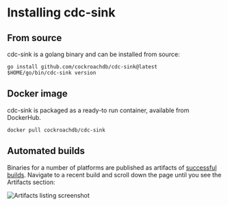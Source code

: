 # Installing cdc-sink

## From source
cdc-sink is a golang binary and can be installed from source:

```
go install github.com/cockroachdb/cdc-sink@latest
$HOME/go/bin/cdc-sink version
```

## Docker image

cdc-sink is packaged as a ready-to run container, available from DockerHub.

```
docker pull cockroachdb/cdc-sink

```

## Automated builds

Binaries for a number of platforms are published as artifacts of [successful builds](https://github.com/cockroachdb/cdc-sink/actions/workflows/golang.yaml?query=branch%3Amaster+is%3Asuccess).  Navigate to a recent build and scroll down the page until you see the Artifacts section:

![Artifacts listing screenshot](https://user-images.githubusercontent.com/1158548/234373883-050f95f9-a3bc-4d28-b728-11caaba41417.png)
